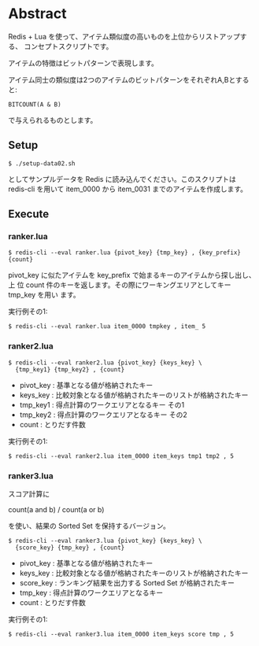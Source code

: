 # Abstract

Redis + Lua を使って、アイテム類似度の高いものを上位からリストアップする、
コンセプトスクリプトです。

アイテムの特徴はビットパターンで表現します。

アイテム同士の類似度は2つのアイテムのビットパターンをそれぞれA,Bとすると:

    BITCOUNT(A & B)

で与えられるものとします。

## Setup

    $ ./setup-data02.sh

としてサンプルデータを Redis に読み込んでください。このスクリプトは redis-cli
を用いて item\_0000 から item\_0031 までのアイテムを作成します。

## Execute

### ranker.lua

    $ redis-cli --eval ranker.lua {pivot_key} {tmp_key} , {key_prefix} {count}

pivot\_key に似たアイテムを key\_prefix で始まるキーのアイテムから探し出し、上
位 count 件のキーを返します。その際にワーキングエリアとしてキー tmp\_key を用い
ます。

実行例その1:

    $ redis-cli --eval ranker.lua item_0000 tmpkey , item_ 5

### ranker2.lua

    $ redis-cli --eval ranker2.lua {pivot_key} {keys_key} \
      {tmp_key1} {tmp_key2} , {count}

  * pivot\_key : 基準となる値が格納されたキー
  * keys\_key : 比較対象となる値が格納されたキーのリストが格納されたキー
  * tmp\_key1 : 得点計算のワークエリアとなるキー その1
  * tmp\_key2 : 得点計算のワークエリアとなるキー その2
  * count : とりだす件数

実行例その1:

    $ redis-cli --eval ranker2.lua item_0000 item_keys tmp1 tmp2 , 5

### ranker3.lua

スコア計算に

  count(a and b) / count(a or b)

を使い、結果の Sorted Set を保持するバージョン。

    $ redis-cli --eval ranker3.lua {pivot_key} {keys_key} \
      {score_key} {tmp_key} , {count}

  * pivot\_key : 基準となる値が格納されたキー
  * keys\_key : 比較対象となる値が格納されたキーのリストが格納されたキー
  * score\_key : ランキング結果を出力する Sorted Set が格納されたキー
  * tmp\_key : 得点計算のワークエリアとなるキー
  * count : とりだす件数

実行例その1:

    $ redis-cli --eval ranker3.lua item_0000 item_keys score tmp , 5
